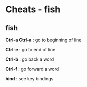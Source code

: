 # Cheats - fish

## fish

**Ctrl-a Ctrl-a**
: go to beginning of line

**Ctrl-e**
: go to end of line

**Ctrl-b**
: go back a word

**Ctrl-f**
: go forward a word

**bind**
: see key bindings
